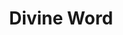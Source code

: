 ---
title: "Divine Word"
permalink: /spells/divine-word/
tags:
  - Spell
available_for:
  - Cleric
level: "7th Level"
school: "Evocation"
range: "30 ft"
comp:
  - V
cast_time: "1 Bonus Action"
attack: "CHA Save"
description: |
  You utter a divine word, imbued with the power that shaped the world at the dawn of creation. Choose any number of creatures you can see within range. Each creature that can hear you must make a Charisma saving throw. On a failed save, a creature suffers an effect based on its current hit points:

  - 50 hit points or fewer: deafened for 1 minute

  - 40 hit points or fewer: deafened and blinded for 10 minutes

  - 30 hit points or fewer: blinded, deafened, and stunned for 1 hour

  - 20 hit points or fewer: killed instantly

  Regardless of its current hit points, a celestial, an elemental, a fey, or a fiend that fails its save is forced back to its plane of origin (if it isn't there already) and can't return to your current plane for 24 hours by any means short of a wish spell.
excerpt: "You utter a divine word, imbued with the power that shaped the world at the dawn of creation."
source: "Basic Rules"
---